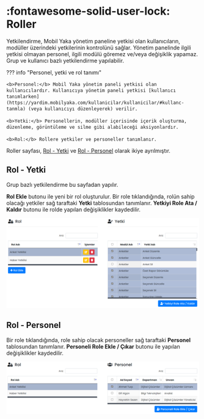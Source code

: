 # :fontawesome-solid-user-lock: Roller

Yetkilendirme, Mobil Yaka yönetim paneline yetkisi olan kullanıcıların, modüller üzerindeki yetkilerinin kontrolünü sağlar. Yönetim panelinde ilgili yetkisi olmayan personel, ilgili modülü göremez ve/veya değişiklik yapamaz. Grup ve kullanıcı bazlı yetkilendirme yapılabilir.

??? info "Personel, yetki ve rol tanımı"

    <b>Personel:</b> Mobil Yaka yönetim paneli yetkisi olan kullanıcılardır. Kullanıcıya yönetim paneli yetkisi [kullanıcı tanımlarken](https://yardim.mobilyaka.com/kullanicilar/kullanicilar/#kullanc-tanmla) (veya kullanıcıyı düzenleyerek) verilir.
    
    <b>Yetki:</b> Personellerin, modüller içerisinde içerik oluşturma, düzenleme, görüntüleme ve silme gibi alabileceği aksiyonlardır.
    
    <b>Rol:</b> Rollere yetkiler ve personeller tanımlanır.

Roller sayfası, [Rol - Yetki](#rol-yetki) ve [Rol - Personel](#rol-personel) olarak ikiye ayrılmıştır.

## Rol - Yetki

Grup bazlı yetkilendirme bu sayfadan yapılır.

**Rol Ekle** butonu ile yeni bir rol oluşturulur. Bir role tıklandığında, rolün sahip olacağı yetkiler sağ taraftaki **Yetki** tablosundan tanımlanır. **Yetkiyi Role Ata / Kaldır** butonu ile rolde yapılan değişiklikler kaydedilir.

![roller](images/rol-yetki.png)

## Rol - Personel

Bir role tıklandığında, role sahip olacak personeller sağ taraftaki **Personel** tablosundan tanımlanır. **Personeli Role Ekle / Çıkar** butonu ile yapılan değişiklikler kaydedilir.

![roller](images/rol-personel.png)